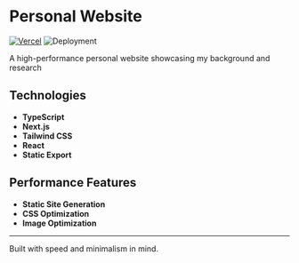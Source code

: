# Personal Website

[![Vercel](https://img.shields.io/badge/vercel-%23000000.svg?style=for-the-badge&logo=vercel&logoColor=white)](https://vercel.com) ![Deployment](https://img.shields.io/badge/deployment-success-brightgreen.svg)

A high-performance personal website showcasing my background and research

## Technologies

- **TypeScript** 
- **Next.js** 
- **Tailwind CSS** 
- **React** 
- **Static Export** 

## Performance Features

- **Static Site Generation** 
- **CSS Optimization** 
- **Image Optimization** 

---

Built with speed and minimalism in mind.